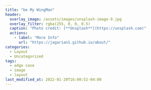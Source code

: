 ```yaml
---
title: "be My WingMan"
header:
  overlay_image: /assets/images/unsplash-image-9.jpg
  overlay_filter: rgba(255, 0, 0, 0.5)
  caption: "Photo credit: [**Unsplash**](https://unsplash.com)"
  actions:
    - label: "More Info"
      url: "https://jagarian1.github.io/about/"
categories:
  - Layout
  - Uncategorized
tags:
  - edge case
  - image
  - layout
last_modified_at: 2022-01-20T16:00:52-04:00
---
```


